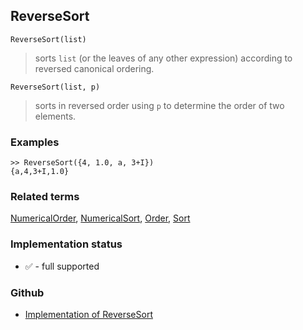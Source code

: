 ## ReverseSort

```
ReverseSort(list)
```

> sorts `list` (or the leaves of any other expression) according to reversed canonical ordering.

```
ReverseSort(list, p) 
```

> sorts in reversed order using `p` to determine the order of two elements.
 
### Examples

```
>> ReverseSort({4, 1.0, a, 3+I})
{a,4,3+I,1.0}
```

### Related terms 
[NumericalOrder](NumericalOrder.md), [NumericalSort](NumericalSort.md), [Order](Order.md), [Sort](Sort.md)


### Implementation status

* &#x2705; - full supported

### Github

* [Implementation of ReverseSort](https://github.com/axkr/symja_android_library/blob/master/symja_android_library/matheclipse-core/src/main/java/org/matheclipse/core/builtin/StructureFunctions.java#L1788) 
